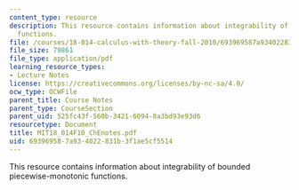 ```yaml
---
content_type: resource
description: This resource contains information about integrability of bounded piecewise-monotonic
  functions.
file: /courses/18-014-calculus-with-theory-fall-2010/693969587a934022831b3f1ae5cf5514_MIT18_014F10_ChEnotes.pdf
file_size: 79861
file_type: application/pdf
learning_resource_types:
- Lecture Notes
license: https://creativecommons.org/licenses/by-nc-sa/4.0/
ocw_type: OCWFile
parent_title: Course Notes
parent_type: CourseSection
parent_uid: 525fc43f-560b-3421-6094-8a3bd93e93d6
resourcetype: Document
title: MIT18_014F10_ChEnotes.pdf
uid: 69396958-7a93-4022-831b-3f1ae5cf5514
---
```

This resource contains information about integrability of bounded piecewise-monotonic functions.